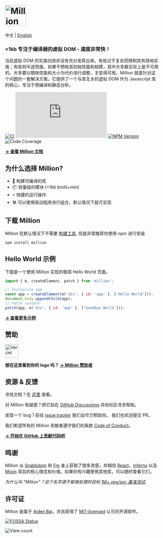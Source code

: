 # <a href="https://million.js.org"><img src="https://raw.githubusercontent.com/aidenybai/million/main/.github/assets/logo.svg" height="69" alt="Million Logo" aria-label="Million Logo" /></a>

中文 | [English](https://github.com/aidenybai/million/blob/main/README.md)

### <1kb 专注于编译器的虚拟 DOM - 速度非常快！

当前虚拟 DOM 的实施功效并没有充分发挥出来。有些过于复杂而限制其有效地实施；有些则半途而废。如果不牺牲其初始性能和规模，其中大多数实际上是不可用的。大多要以牺牲性能和大小为代价进行调整，才变得可用。Million 就是针对这个问题的一套解决方案。它提供了一个与库无关的虚拟 DOM 作为 Javascript 库的核心，专注于预编译和静态分析。

[![CI](https://img.shields.io/github/workflow/status/aidenybai/million/CI?color=FF524C&labelColor=000&style=flat-square&label=build)](https://img.shields.io/github/workflow/status/aidenybai/million)
![Code Size](https://badgen.net/badgesize/brotli/https/unpkg.com/million/dist/code-size-measurement.js?style=flat-square&label=size&color=FF524C&labelColor=000) [![NPM Version](https://img.shields.io/npm/v/million?style=flat-square&color=FF524C&labelColor=000)](https://www.npmjs.com/package/million) ![Code Coverage](https://img.shields.io/coveralls/github/aidenybai/million?color=FF524C&labelColor=000&style=flat-square)

[**→ 查看 Million 文档**](https://million.js.org)

## 为什么选择 Million?

- 🦁 构建可编译的库
- 📦 轻量级的模块 (<1kb brotli+min)
- ⚡ 快捷的运行操作
- 🛠️ 可以使用驱动程序进行组合，默认情况下就可实现

## 下载 Million

Million 在默认情况下不需要 [构建工具](https://million.js.org/essentials/installation), 但是非常推荐你使用 npm 进行安装

```sh
npm install million
```

## Hello World 示例

下面是一个使用 Million 实现的极简 Hello World 页面。

```js
import { m, createElement, patch } from 'million';

// Initialize app
const app = createElement(m('div', { id: 'app' }, ['Hello World']));
document.body.appendChild(app);
// Patch content
patch(app, m('div', { id: 'app' }, ['Goodbye World']));
```

[**→ 查看更多示例**](https://million.js.org)

## 赞助

<a href="https://vercel.com/?utm_source=millionjs&utm_campaign=oss" target="_blank"><img height="44" src="https://raw.githubusercontent.com/aidenybai/million/main/.github/assets/vercel-logo.svg" alt="Vercel"></a>

**想在这里看到你的 logo 吗？ [→ Million 赞助者](https://github.com/sponsors/aidenybai)**

## 资源 & 反馈

寻找文档？在 [这里](https://million.js.org) 查看。

对 Million 有疑惑？把它贴在 [GitHub Discussions](https://github.com/aidenybai/million/discussions) 并向社区寻求帮助。

发现一个 bug？前往 [issue tracker](https://github.com/aidenybai/million/issues) 我们会尽力帮助你。 我们也欢迎提交 PR。

我们希望所有的 Million 贡献者遵守我们的条款 [Code of Conduct](https://github.com/aidenybai/million/blob/main/.github/CODE_OF_CONDUCT.md)。

[**→ 开始在 GitHub 上贡献代码吧**](https://github.com/aidenybai/million/blob/main/.github/CONTRIBUTING.md)

## 鸣谢

Million 从 [Snabbdom](https://github.com/snabbdom/snabbdom) 和 [Fre](https://github.com/yisar/fre) 身上获取了很多灵感，并相信 [React](https://github.com/facebook/react)，[Inferno](https://github.com/infernojs/inferno) 以及 [Moon](https://github.com/kbrsh/moon) 背后的核心理念和价值。如果你有兴趣使用其他库，可以随时查看它们。

_为什么叫 "Million"？这个名字源于能够处理的目标 [1M+ ops/sec 基准测试](https://github.com/aidenybai/million/tree/main/benchmarks#readme)_.

## 许可证

Million 是属于 [Aiden Bai](https://github.com/aidenybai)，并且获得了 [MIT-licensed](LICENSE) 认可的开源软件。

[![FOSSA Status](https://app.fossa.com/api/projects/git%2Bgithub.com%2Faidenybai%2Fmillion.svg?type=small)](https://app.fossa.com/projects/git%2Bgithub.com%2Faidenybai%2Fmillion?ref=badge_large)

![View count](https://hits.link/hits?url=https://github.com/aidenybai/million)
